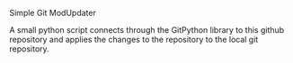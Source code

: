 Simple Git ModUpdater

A small python script connects through the GitPython library to this github repository and applies the changes to the repository to the local git repository.
